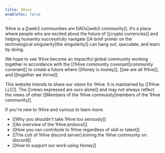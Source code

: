 ```yaml
---
title: 1Hive
enableToc: false
---
```


1Hive is a [[web3 communities are DAOs|web3 community]]. It’s a place where people who are excited about the future of [[crypto currencies]] and helping humanity successfully navigate [[A brief primer on the technological singularity|the singularity]] can hang out, speculate, and learn by doing. 

We hope to see 1Hive become an impactful global community working together in accordance with the [[1Hive community covenant|community covenant]] to create a future where [[Honey is money]], [[we are all 1Hive]], and [[together we thrive]]. 

This website intends to share our vision for 1Hive. It is maintained by [[1Hive LLC]]. The [[views expressed are ours alone]] and may not always reflect the views of other [[Members of the 1Hive community|members of the 1Hive community]]. 

If you're new to 1Hive and curious to learn more:
* [[Why you shouldn't take 1Hive too seriously]]
* [[An overview of the 1Hive protocol]]
* [[How you can contribute to 1Hive regardless of skill or talent]]
* [[The cult of 1Hive discord server|Joining the 1Hive community on discord]]
* [[How to support our work using Honey]]
